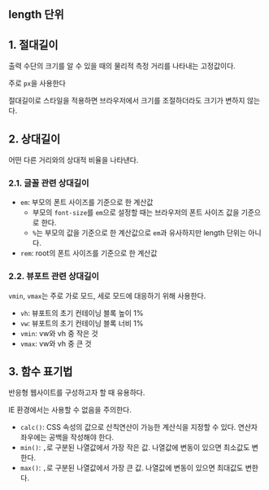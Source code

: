 ## length 단위

## 1. 절대길이

출력 수단의 크기를 알 수 있을 때의 물리적 측정 거리를 나타내는 고정값이다.

주로 `px`을 사용한다

절대길이로 스타일을 적용하면 브라우저에서 크기를 조절하더라도 크기가 변하지 않는다.

## 2. 상대길이

어떤 다른 거리와의 상대적 비율을 나타낸다.

### 2.1. 글꼴 관련 상대길이

- `em`: 부모의 폰트 사이즈를 기준으로 한 계산값
  - 부모의 `font-size`를 `em`으로 설정할 때는 브라우저의 폰트 사이즈 값을 기준으로 한다.
  - `%`는 부모의 값을 기준으로 한 계산값으로 `em`과 유사하지만 length 단위는 아니다.
- `rem`: root의 폰트 사이즈를 기준으로 한 계산값

### 2.2. 뷰포트 관련 상대길이

`vmin`, `vmax`는 주로 가로 모드, 세로 모드에 대응하기 위해 사용한다.

- `vh`: 뷰포트의 초기 컨테이닝 블록 높이 1%
- `vw`: 뷰포트의 초기 컨테이닝 블록 너비 1%
- `vmin`: vw와 vh 중 작은 것
- `vmax`: vw와 vh 중 큰 것

## 3. 함수 표기법

반응형 웹사이트를 구성하고자 할 때 유용하다.

IE 환경에서는 사용할 수 없음을 주의한다.

- `calc()`: CSS 속성의 값으로 산칙연산이 가능한 계산식을 지정할 수 있다. 연산자 좌우에는 공백을 작성해야 한다.
- `min()`: `,`로 구분된 나열값에서 가장 작은 값. 나열값에 변동이 있으면 최소값도 변한다.
- `max()`: `,`로 구분된 나열값에서 가장 큰 값. 나열값에 변동이 있으면 최대값도 변한다.
